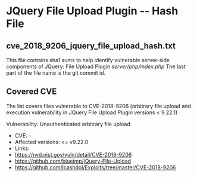 # JQuery File Upload Plugin -- Hash File

## cve_2018_9206_jquery_file_upload_hash.txt

This file contains sha1 sums to help identify vulnerable server-side components of JQuery: File Upload Plugin _server/php/index.php_
The last part of the file name is the git commit id.


## Covered CVE

The list covers files vulnerable to CVE-2018-9206 (arbitrary file upload and execution vulnerability in JQuery File Upload Plugin versions < 9.22.1)

Vulnerability: Unauthenticated arbitrary file upload
* CVE: -
* Affected versions: <= v9.22.0
* Links:
 * https://nvd.nist.gov/vuln/detail/CVE-2018-9206
 * https://github.com/blueimp/jQuery-File-Upload
 * https://github.com/lcashdol/Exploits/tree/master/CVE-2018-9206

